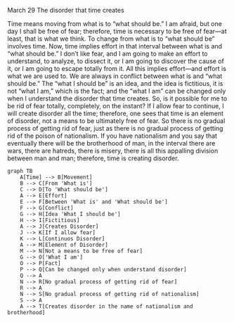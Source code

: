 March 29
The disorder that time creates

Time means moving from what is to “what should be.” I am afraid, but one day I shall be free of fear; therefore, time is necessary to be free of fear—at least, that is what we think. To change from what is to “what should be” involves time. Now, time implies effort in that interval between what is and “what should be.” I don’t like fear, and I am going to make an effort to understand, to analyze, to dissect it, or I am going to discover the cause of it, or I am going to escape totally from it. All this implies effort—and effort is what we are used to. We are always in conflict between what is and “what should be.” The “what I should be” is an idea, and the idea is fictitious, it is not “what I am,” which is the fact; and the “what I am” can be changed only when I understand the disorder that time creates.
So, is it possible for me to be rid of fear totally, completely, on the instant? If I allow fear to continue, I will create disorder all the time; therefore, one sees that time is an element of disorder, not a means to be ultimately free of fear. So there is no gradual process of getting rid of fear, just as there is no gradual process of getting rid of the poison of nationalism. If you have nationalism and you say that eventually there will be the brotherhood of man, in the interval there are wars, there are hatreds, there is misery, there is all this appalling division between man and man; therefore, time is creating disorder.

```mermaid
graph TB
    A[Time] --> B[Movement]
    B --> C[From 'What is']
    C --> D[To 'What should be']
    A --> E[Effort]
    E --> F[Between 'What is' and 'What should be']
    F --> G[Conflict]
    G --> H[Idea 'What I should be']
    H --> I[Fictitious]
    A --> J[Creates Disorder]
    J --> K[If I allow fear]
    K --> L[Continuos Disorder]
    A --> M[Element of Disorder]
    M --> N[Not a means to be free of fear]
    G --> O['What I am']
    O --> P[Fact]
    P --> Q[Can be changed only when understand disorder]
    Q --> A
    N --> R[No gradual process of getting rid of fear]
    R --> A
    N --> S[No gradual process of getting rid of nationalism] 
    S --> A
    A --> T[Creates disorder in the name of nationalism and brotherhood]
```
